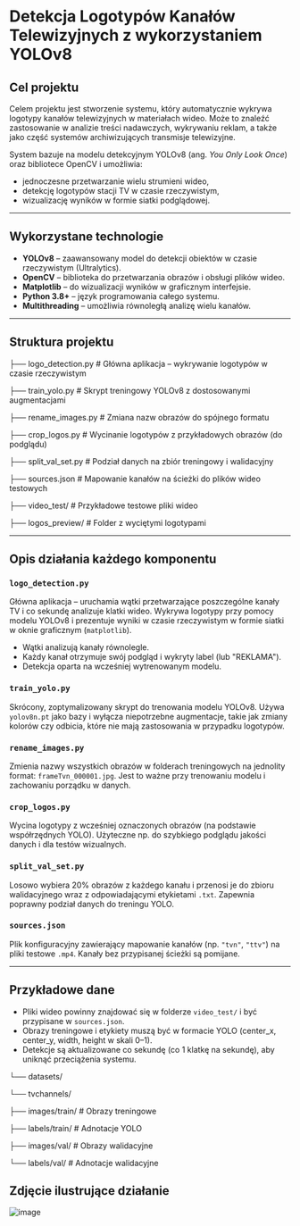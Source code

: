 #  Detekcja Logotypów Kanałów Telewizyjnych z wykorzystaniem YOLOv8

##  Cel projektu

Celem projektu jest stworzenie systemu, który automatycznie wykrywa logotypy kanałów telewizyjnych w materiałach wideo. Może to znaleźć zastosowanie w analizie treści nadawczych, wykrywaniu reklam, a także jako część systemów archiwizujących transmisje telewizyjne.

System bazuje na modelu detekcyjnym YOLOv8 (ang. *You Only Look Once*) oraz bibliotece OpenCV i umożliwia:

- jednoczesne przetwarzanie wielu strumieni wideo,
- detekcję logotypów stacji TV w czasie rzeczywistym,
- wizualizację wyników w formie siatki podglądowej.

---

##  Wykorzystane technologie

- **YOLOv8** – zaawansowany model do detekcji obiektów w czasie rzeczywistym (Ultralytics).
- **OpenCV** – biblioteka do przetwarzania obrazów i obsługi plików wideo.
- **Matplotlib** – do wizualizacji wyników w graficznym interfejsie.
- **Python 3.8+** – język programowania całego systemu.
- **Multithreading** – umożliwia równoległą analizę wielu kanałów.

---

##  Struktura projektu
├── logo_detection.py # Główna aplikacja – wykrywanie logotypów w czasie rzeczywistym

├── train_yolo.py # Skrypt treningowy YOLOv8 z dostosowanymi augmentacjami

├── rename_images.py # Zmiana nazw obrazów do spójnego formatu

├── crop_logos.py # Wycinanie logotypów z przykładowych obrazów (do podglądu)

├── split_val_set.py # Podział danych na zbiór treningowy i walidacyjny

├── sources.json # Mapowanie kanałów na ścieżki do plików wideo testowych

├── video_test/ # Przykładowe testowe pliki wideo

├── logos_preview/ # Folder z wyciętymi logotypami

---

##  Opis działania każdego komponentu

### `logo_detection.py`
Główna aplikacja – uruchamia wątki przetwarzające poszczególne kanały TV i co sekundę analizuje klatki wideo. Wykrywa logotypy przy pomocy modelu YOLOv8 i prezentuje wyniki w czasie rzeczywistym w formie siatki w oknie graficznym (`matplotlib`).

- Wątki analizują kanały równolegle.
- Każdy kanał otrzymuje swój podgląd i wykryty label (lub "REKLAMA").
- Detekcja oparta na wcześniej wytrenowanym modelu.

### `train_yolo.py`
Skrócony, zoptymalizowany skrypt do trenowania modelu YOLOv8. Używa `yolov8n.pt` jako bazy i wyłącza niepotrzebne augmentacje, takie jak zmiany kolorów czy odbicia, które nie mają zastosowania w przypadku logotypów.

### `rename_images.py`
Zmienia nazwy wszystkich obrazów w folderach treningowych na jednolity format: `frameTvn_000001.jpg`. Jest to ważne przy trenowaniu modelu i zachowaniu porządku w danych.

### `crop_logos.py`
Wycina logotypy z wcześniej oznaczonych obrazów (na podstawie współrzędnych YOLO). Użyteczne np. do szybkiego podglądu jakości danych i dla testów wizualnych.

### `split_val_set.py`
Losowo wybiera 20% obrazów z każdego kanału i przenosi je do zbioru walidacyjnego wraz z odpowiadającymi etykietami `.txt`. Zapewnia poprawny podział danych do treningu YOLO.

### `sources.json`
Plik konfiguracyjny zawierający mapowanie kanałów (np. `"tvn"`, `"ttv"`) na pliki testowe `.mp4`. Kanały bez przypisanej ścieżki są pomijane.

---

## Przykładowe dane

- Pliki wideo powinny znajdować się w folderze `video_test/` i być przypisane w `sources.json`.
- Obrazy treningowe i etykiety muszą być w formacie YOLO (center_x, center_y, width, height w skali 0–1).
- Detekcje są aktualizowane co sekundę (co 1 klatkę na sekundę), aby uniknąć przeciążenia systemu.

└── datasets/

└── tvchannels/

├── images/train/ # Obrazy treningowe

├── labels/train/ # Adnotacje YOLO

├── images/val/ # Obrazy walidacyjne

└── labels/val/ # Adnotacje walidacyjne



## Zdjęcie ilustrujące działanie
![image](https://github.com/user-attachments/assets/2993757d-ac38-4cf8-8040-eb4de3424ef6)

